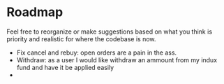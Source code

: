 # Roadmap

Feel free to reorganize or make suggestions based on what you think is priority and realistic for where the codebase is now.

* Fix cancel and rebuy: open orders are a pain in the ass.
* Withdraw: as a user I would like withdraw an ammount from my indux fund and have it be applied easily
* 